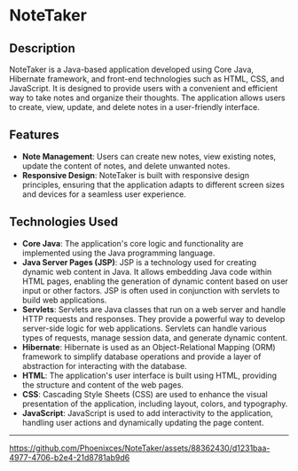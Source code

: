 # NoteTaker 

## Description
NoteTaker is a Java-based application developed using Core Java, Hibernate framework, and front-end technologies such as HTML, CSS, and JavaScript. It is designed to provide users with a convenient and efficient way to take notes and organize their thoughts. The application allows users to create, view, update, and delete notes in a user-friendly interface.

## Features
- **Note Management**: Users can create new notes, view existing notes, update the content of notes, and delete unwanted notes.
- **Responsive Design**: NoteTaker is built with responsive design principles, ensuring that the application adapts to different screen sizes and devices for a seamless user experience.

## Technologies Used
- **Core Java**: The application's core logic and functionality are implemented using the Java programming language.
- **Java Server Pages (JSP)**: JSP is a technology used for creating dynamic web content in Java. It allows embedding Java code within HTML pages, enabling the generation of dynamic content based on user input or other factors. JSP is often used in conjunction with servlets to build web applications.
- **Servlets**: Servlets are Java classes that run on a web server and handle HTTP requests and responses. They provide a powerful way to develop server-side logic for web applications. Servlets can handle various types of requests, manage session data, and generate dynamic content.
- **Hibernate**: Hibernate is used as an Object-Relational Mapping (ORM) framework to simplify database operations and provide a layer of abstraction for interacting with the database.
- **HTML**: The application's user interface is built using HTML, providing the structure and content of the web pages.
- **CSS**: Cascading Style Sheets (CSS) are used to enhance the visual presentation of the application, including layout, colors, and typography.
- **JavaScript**: JavaScript is used to add interactivity to the application, handling user actions and dynamically updating the page content.

---

https://github.com/Phoenixces/NoteTaker/assets/88362430/d1231baa-4977-4706-b2e4-21d8781ab9d6

